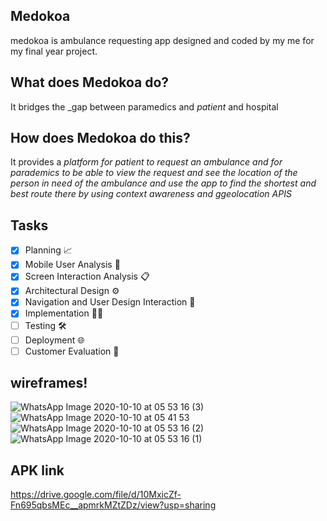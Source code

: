 ## **Medokoa**
medokoa is  ambulance requesting app designed and coded by my me for my final year project.

## What does Medokoa do?
  It bridges the _gap between paramedics and _patient_ and hospital 
## How does Medokoa do this?
  It provides a _platform for patient to request an ambulance  and for parademics to be able to view the request and see the location 
  of the person in need of the ambulance and use the app to find the shortest and best route there by using context awareness and ggeolocation APIS_
## Tasks
  - [x] Planning 📈
  - [x] Mobile User Analysis 📝
  - [x] Screen Interaction Analysis 📋
  - [x] Architectural Design ⚙
  - [x] Navigation and User Design Interaction 📱
  - [x] Implementation 👩‍💻
  - [ ] Testing 🛠
  - [ ] Deployment 🌐 
  - [ ] Customer Evaluation 🔄

## wireframes!
![WhatsApp Image 2020-10-10 at 05 53 16 (3)](https://user-images.githubusercontent.com/21184532/110930501-3b3b0e80-833a-11eb-9392-4268110c5f8d.jpeg)
![WhatsApp Image 2020-10-10 at 05 41 53](https://user-images.githubusercontent.com/21184532/110930015-a9330600-8339-11eb-8a0d-aafdb975c2ff.jpeg)
![WhatsApp Image 2020-10-10 at 05 53 16 (2)](https://user-images.githubusercontent.com/21184532/110930025-ac2df680-8339-11eb-9881-17faa89e52bc.jpeg)
![WhatsApp Image 2020-10-10 at 05 53 16 (1)](https://user-images.githubusercontent.com/21184532/110930033-adf7ba00-8339-11eb-8b64-897c462d5711.jpeg)
## APK link
https://drive.google.com/file/d/10MxicZf-Fn695qbsMEc__apmrkMZtZDz/view?usp=sharing

